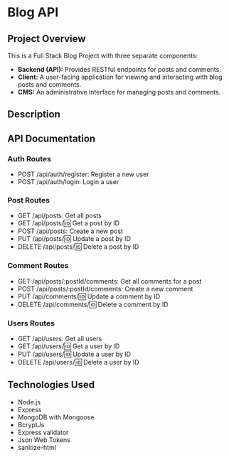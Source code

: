 # Blog API
## Project Overview
This is a Full Stack Blog Project with three separate components:

- **Backend (API):** Provides RESTful endpoints for posts and comments.
- **Client:** A user-facing application for viewing and interacting with blog posts and comments.
- **CMS:** An administrative interface for managing posts and comments.

## Description


## API Documentation
### Auth Routes
- POST /api/auth/register: Register a new user
- POST /api/auth/login: Login a user
### Post Routes
- GET /api/posts: Get all posts
- GET /api/posts/:id: Get a post by ID
- POST /api/posts: Create a new post
- PUT /api/posts/:id: Update a post by ID
- DELETE /api/posts/:id: Delete a post by ID
### Comment Routes
- GET /api/posts/:postId/comments: Get all comments for a post
- POST /api/posts/:postId/comments: Create a new comment
- PUT /api/comments/:id: Update a comment by ID
- DELETE /api/comments/:id: Delete a comment by ID
### Users Routes
- GET /api/users: Get all users
- GET /api/users/:id: Get a user by ID
- PUT /api/users/:id: Update a user by ID
- DELETE /api/users/:id: Delete a user by ID

## Technologies Used
- Node.js
- Express
- MongoDB with Mongoose
- BcryptJs
- Express validator
- Json Web Tokens
- sanitize-html